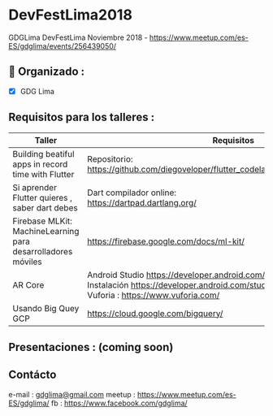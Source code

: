 # DevFestLima2018
GDGLima DevFestLima Noviembre 2018 - https://www.meetup.com/es-ES/gdglima/events/256439050/

## 🚀 Organizado : 
- [X] GDG Lima

## Requisitos para los talleres :

Taller | Requisitos 
------------ | -------------
Building beatiful apps in record time with Flutter | Repositorio:<br/>https://github.com/diegoveloper/flutter_codelab_1/blob/master/README.md
Si aprender Flutter quieres , saber dart debes | Dart compilador online:<br/>https://dartpad.dartlang.org/
Firebase MLKit: MachineLearning para desarrolladores móviles | https://firebase.google.com/docs/ml-kit/
AR Core | Android Studio https://developer.android.com/studio/?hl=es-419 <br/>Instalación https://developer.android.com/studio/install?hl=es-419 <br/>Vuforia : https://www.vuforia.com/
Usando Big Quey GCP | https://cloud.google.com/bigquery/


## Presentaciones : (coming soon)

## Contácto

e-mail : gdglima@gmail.com
meetup : https://www.meetup.com/es-ES/gdglima/
fb : https://www.facebook.com/gdglima/
